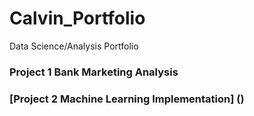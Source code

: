 # Calvin_Portfolio
Data Science/Analysis Portfolio
### Project 1 Bank Marketing Analysis

### [Project 2 Machine Learning Implementation] ()



